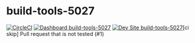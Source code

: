 # build-tools-5027

[![CircleCI](https://circleci.com/gh/pantheon-ci-bot/build-tools-5027.svg?style=shield)](https://circleci.com/gh/pantheon-ci-bot/build-tools-5027)
[![Dashboard build-tools-5027](https://img.shields.io/badge/dashboard-build_tools_5027-yellow.svg)](https://dashboard.pantheon.io/sites/46c9b414-bab4-457d-91db-160a3e784137#dev/code)
[![Dev Site build-tools-5027](https://img.shields.io/badge/site-build_tools_5027-blue.svg)](http://dev-build-tools-5027.pantheonsite.io/)[ci skip] Pull request that is not tested (#1)
